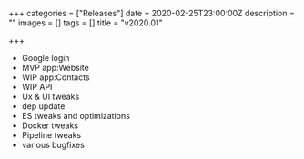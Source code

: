+++
categories = ["Releases"]
date = 2020-02-25T23:00:00Z
description = ""
images = []
tags = []
title = "v2020.01"

+++
* Google login
* MVP app:Website
* WIP app:Contacts
* WIP API
* Ux & UI tweaks
* dep update
* ES tweaks and optimizations
* Docker tweaks
* Pipeline tweaks
* various bugfixes
